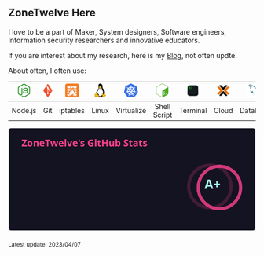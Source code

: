 ## ZoneTwelve Here

I love to be a part of Maker, System designers, Software engineers, Information security researchers and innovative educators.

If you are interest about my research, here is my [Blog](https://blog.zonetwelve.io), not often updte.

About often, I often use:

| <img height="28" src="./assets/img/nodedotjs.svg"> | <img height="28" src="./assets/img/git.svg"> | <img height="28" src="./assets/img/iptables.svg"> | <img height="28" src="./assets/img/linux.svg"> | <img height="28" src="./assets/img/k8s.svg">  | <img height="28" src="./assets/img/gnubash.svg"> | <img height="28" src="./assets/img/terminal.svg"> | <img height="28" src="./assets/img/cloud.svg"> | <img height="28" src="./assets/img/mysql.svg"> |
| :---------------: | :---------------: | :---------------: | :---------------: | :---------------: | :---------------: | :---------------: | :---------------: | :---------------: |
| Node.js | Git | iptables | Linux | Virtualize  | Shell Script | Terminal | Cloud | Database |


![GitHub Stats, Rank A+](./assets/img/github-stats.svg)

<small>Latest update: 2023/04/07</small>